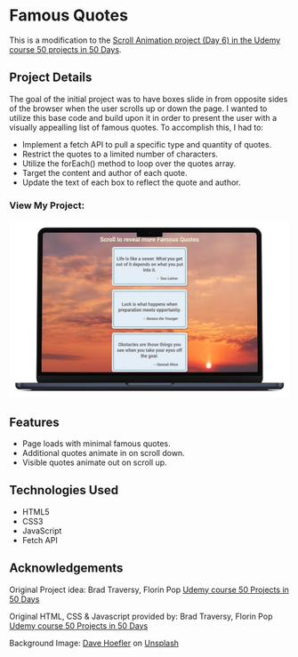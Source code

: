 # Famous Quotes

This is a modification to the [Scroll Animation project (Day 6) in the Udemy course 50 projects in 50 Days](https://www.udemy.com/course/50-projects-50-days/?src=sac&kw=50+projects+50+days).

## Project Details

The goal of the initial project was to have boxes slide in from opposite sides of the browser when the user scrolls up or down the page. I wanted to utilize this base code and build upon it in order to present the user with a visually appealling list of famous quotes. To accomplish this, I had to:

- Implement a fetch API to pull a specific type and quantity of quotes.
- Restrict the quotes to a limited number of characters.
- Utilize the forEach() method to loop over the quotes array.
- Target the content and author of each quote.
- Update the text of each box to reflect the quote and author. 

### View My Project: []()

![Screenshot](img/smartmockups_famous-quotes.jpg)

## Features

- Page loads with minimal famous quotes.
- Additional quotes animate in on scroll down.
- Visible quotes animate out on scroll up.

## Technologies Used

- HTML5
- CSS3
- JavaScript
- Fetch API

## Acknowledgements

Original Project idea: Brad Traversy, Florin Pop [Udemy course 50 Projects in 50 Days](https://www.udemy.com/course/50-projects-50-days/?src=sac&kw=50+projects+50+days)

Original HTML, CSS & Javascript provided by: Brad Traversy, Florin Pop [Udemy course 50 Projects in 50 Days](https://www.udemy.com/course/50-projects-50-days/?src=sac&kw=50+projects+50+days)

Background Image: [Dave Hoefler](https://unsplash.com/it/@davehoefler) on [Unsplash](https://unsplash.com/it/foto/Ib2-XAeuUQg)